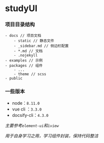 # studyUI

### 项目目录结构

```
- docs // 项目文档
	- static // 静态文件
	- _sidebar.md // 侧边栏配置
	- *.md // 文档
	- .nojekyll
- examples // 示例
- packages // 组件
	- ...
	- theme // scss
- public
```

### 一些版本

- node：`8.11.0`
- vue cli ：`3.3.0`
- docsify-cli：`4.3.0`

*主要参考`element-ui`和`iview`*

*用于自身学习之用，学习组件封装，保持代码整洁*
